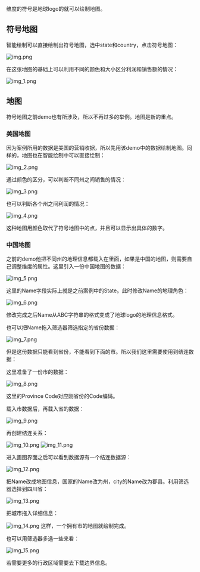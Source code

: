 维度的符号是地球logo的就可以绘制地图。
## 符号地图

智能绘制可以直接绘制出符号地图，选中state和country，点击符号地图：

![img.png](img.png)

在这张地图的基础上可以利用不同的颜色和大小区分利润和销售额的情况：

![img_1.png](img_1.png)

## 地图
符号地图之前demo也有所涉及，所以不再过多的举例。地图是新的重点。
### 美国地图

因为案例所用的数据是美国的营销收据，所以先用该demo中的数据绘制地图。同样的，地图也在智能绘制中可以直接绘制：

![img_2.png](img_2.png)

通过颜色的区分，可以判断不同州之间销售的情况：

![img_3.png](img_3.png)

也可以判断各个州之间利润的情况：

![img_4.png](img_4.png)

这种地图用颜色取代了符号地图中的点，并且可以显示出具体的数字。

### 中国地图
之前的demo他把不同州的地理信息都载入在里面，如果是中国的地图，则需要自己调整维度的属性。这里引入一份中国地图的数据：

![img_5.png](img_5.png)

这里的Name字段实际上就是之前案例中的State。此时修改Name的地理角色：

![img_6.png](img_6.png)

修改完成之后Name从ABC字符串的格式变成了地球logo的地理信息格式。

也可以把Name拖入筛选器筛选指定的省份数据：

![img_7.png](img_7.png)

但是这份数据只能看到省份，不能看到下面的市。所以我们这里需要使用到结连数据：

这里准备了一份市的数据：

![img_8.png](img_8.png)

这里的Province Code对应刚省份的Code编码。

载入市数据后，再载入省的数据：

![img_9.png](img_9.png)

再创建结连关系：

![img_10.png](img_10.png)
![img_11.png](img_11.png)

进入画图界面之后可以看到数据源有一个结连数据源：

![img_12.png](img_12.png)

把Name改成地图信息，国家的Name改为州，city的Name改为郡县。利用筛选器选择到四川省：

![img_13.png](img_13.png)

把城市拖入详细信息：

![img_14.png](img_14.png)
这样，一个拥有市的地图就绘制完成。

也可以用筛选器多选一些来看：

![img_15.png](img_15.png)

若需要更多的行政区域需要去下载边界信息。